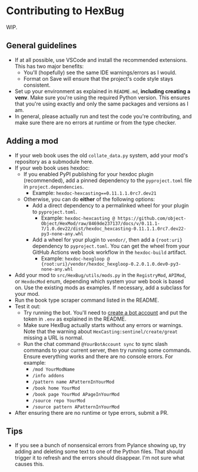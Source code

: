 # Contributing to HexBug

WIP.

## General guidelines

* If at all possible, use VSCode and install the recommended extensions. This has two major benefits:
  * You'll (hopefully) see the same IDE warnings/errors as I would.
  * Format on Save will ensure that the project's code style stays consistent.
* Set up your environment as explained in `README.md`, **including creating a venv**. Make sure you're using the required Python version. This ensures that you're using exactly and only the same packages and versions as I am.
* In general, please actually run and test the code you're contributing, and make sure there are no errors at runtime or from the type checker.

## Adding a mod

* If your web book uses the old `collate_data.py` system, add your mod's repository as a submodule here.
* If your web book uses hexdoc:
  * If you enabled PyPI publishing for your hexdoc plugin (recommended), add a pinned dependency to the `pyproject.toml` file in `project.dependencies`.
    * Example: `hexdoc-hexcasting==0.11.1.1.0rc7.dev21`
  * Otherwise, you can do **either** of the following options:
    * Add a direct dependency to a permalinked wheel for your plugin to `pyproject.toml`.
      * Example: `hexdoc-hexcasting @ https://github.com/object-Object/HexMod/raw/8469de237137/docs/v/0.11.1-7/1.0.dev22/dist/hexdoc_hexcasting-0.11.1.1.0rc7.dev22-py3-none-any.whl`
    * Add a wheel for your plugin to `vendor/`, then add a `{root:uri}` dependency to `pyproject.toml`. You can get the wheel from your GitHub Actions web book workflow in the `hexdoc-build` artifact.
      * Example: `hexdoc-hexgloop @ {root:uri}/vendor/hexdoc_hexgloop-0.2.0.1.0.dev0-py3-none-any.whl`
* Add your mod to `src/HexBug/utils/mods.py` in the `RegistryMod`, `APIMod`, or `HexdocMod` enum, depending which system your web book is based on. Use the existing mods as examples. If necessary, add a subclass for your mod.
* Run the book type scraper command listed in the README.
* Test it out:
  * Try running the bot. You'll need to [create a bot account](https://discordpy.readthedocs.io/en/stable/discord.html) and put the token in `.env` as explained in the README.
  * Make sure HexBug actually starts without any errors or warnings. Note that the warning about `HexCasting:sentinel/create/great` missing a URL is normal.
  * Run the chat command `@YourBotAccount sync` to sync slash commands to your current server, then try running some commands. Ensure everything works and there are no console errors. For example:
    * `/mod YourModName`
    * `/info addons`
    * `/pattern name APatternInYourMod`
    * `/book home YourMod`
    * `/book page YourMod APageInYourMod`
    * `/source repo YourMod`
    * `/source pattern APatternInYourMod`
* After ensuring there are no runtime or type errors, submit a PR.

## Tips

* If you see a bunch of nonsensical errors from Pylance showing up, try adding and deleting some text to one of the Python files. That should trigger it to refresh and the errors should disappear. I'm not sure what causes this.

